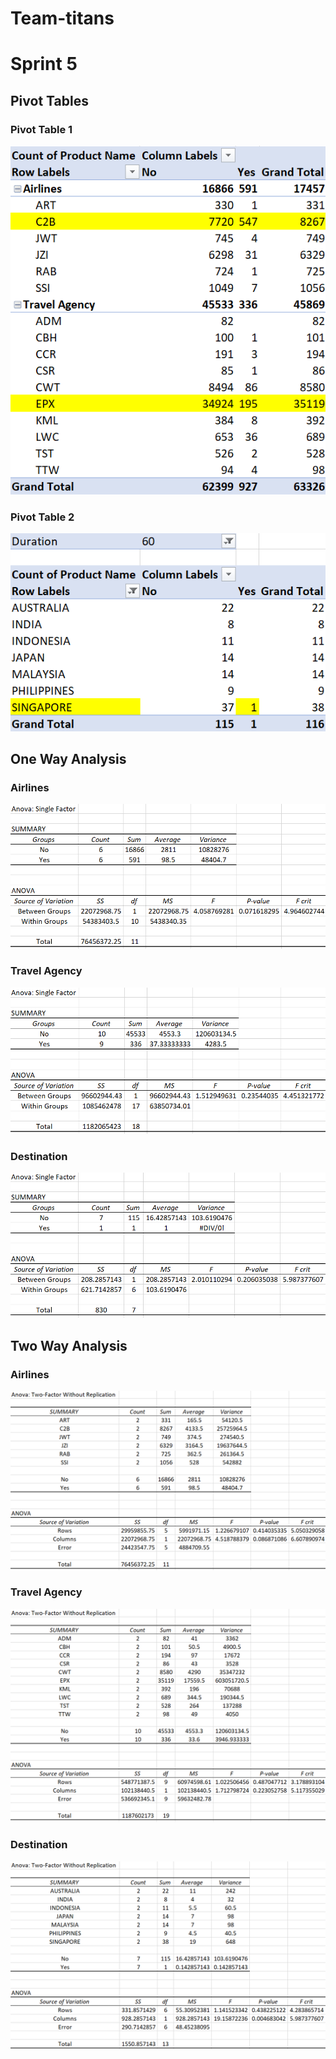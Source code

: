 # Team-titans



# Sprint 5
## Pivot Tables
### Pivot Table 1
![](Images/PivotTable1.png)

### Pivot Table 2
![](Images/PivotTable2.png)


## One Way Analysis
### Airlines
![](Images/OneWay-Airlines.png)

### Travel Agency
![](Images/OneWay-TravelAgency.png)

### Destination
![](Images/OneWay-Destination.png)


## Two Way Analysis
### Airlines
![](Images/TwoWay-Airlines.png)

### Travel Agency
![](Images/TwoWay-TravelAgency.png)

### Destination
![](Images/TwoWay-Destination.png)
